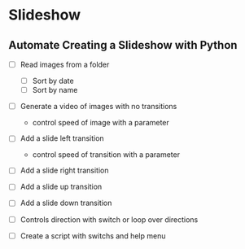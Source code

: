 # Slideshow

## Automate Creating a Slideshow with Python

- [ ] Read images from a folder
	- [ ] Sort by date
	- [ ] Sort by name

- [ ] Generate a video of images with no transitions
	- control speed of image with a parameter

- [ ] Add a slide left transition
	- control speed of transition with a parameter

- [ ] Add a slide right transition

- [ ] Add a slide up transition

- [ ] Add a slide down transition

- [ ] Controls direction with switch or loop over directions

- [ ] Create a script with switchs and help menu 



